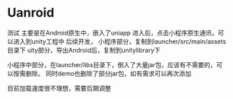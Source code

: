 # Uanroid
测试
主要是在Android原生中，嵌入了uniapp
进入后，点击小程序原生通讯，可以进入到unity工程中
后续开发，
小程序部分，复制到launcher/src/main/assets目录下
uity部分，导出Android后，复制到unitylibrary下

小程序中部分，在launcher/libs目录下，倒入了大量jar包，应该有不需要的，可以按需删除。
同时demo也删除了部分jar包，如有需求可以再次添加

目前加载速度很不理想，需要后期调整
